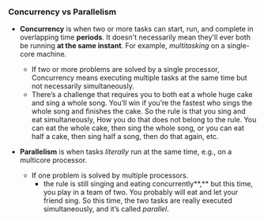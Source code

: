 ###  Concurrency vs Parallelism
- **Concurrency**  is when two or more tasks can start, run, and complete in overlapping time  **periods**. It doesn't necessarily mean they'll ever both be running  **at the same instant**. For example,  _multitasking_  on a single-core machine.
	- If two or more problems are solved by a single processor, Concurrency means executing multiple tasks at the same time but not necessarily simultaneously.
	- There’s a challenge that requires you to both eat a whole huge cake and sing a whole song. You’ll win if you’re the fastest who sings the whole song and finishes the cake. So the rule is that you sing and eat simultaneously, How you do that does not belong to the rule. You can eat the whole cake, then sing the whole song, or you can eat half a cake, then sing half a song, then do that again, etc.

- **Parallelism**  is when tasks  _literally_  run at the same time, e.g., on a multicore processor.
	- If one problem is solved by multiple processors.
		- the rule is still singing and eating concurrently**,** but this time, you play in a team of two. You probably will eat and let your friend sing. So this time, the two tasks are really executed simultaneously, and it’s called _parallel_.
<!--stackedit_data:
eyJoaXN0b3J5IjpbNDIyNTkzODcwXX0=
-->